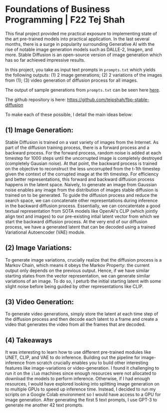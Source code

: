 # Foundations of Business Programming | F22 Tej Shah
This final project provided me practical exposure to implementing state of the art pre-trained models into practical application.
In the last several months, there is a surge in popularity surrounding Generative AI with the rise of notable image generation
models such as DALLE-2, Imagen, and more. Stable Diffusion is an open-source version of image generation which has so far 
achieved impressive results. 

In this project, you take as input text prompts in `prompts.txt` which yields the following outputs:
(1) 2 image generations; (2) 2 variations of the images from (1); (3) video generation of diffusion process for all images.

The output of sample generations from  `prompts.txt` can be seen here [here](data/). 

The github repository is here: https://github.com/tejpshah/fbp-stable-diffusion

To make each of these possible, I detail the main ideas below:

## (1) Image Generation:
Stable Diffusion is trained on a vast variety of images from the Internet. As part of the diffusion training process, there
is a forward process and a backward process. For the forward process, random noise is added at each timestep for 1000 steps
until the uncorrupted image is completely destroyed (completely Gausian noise). At that point, the backward process is trained
on the objective to reconstruct the less uncorrupted from the t-1th timestep given the context of the corrupted image at the tth timestep.
For efficiency and better representations, this forward and backward diffusion process happens in the latent space. Naively, to generate
an image from Gaussian noise enables any image from the distribution of images stable diffusion is trained on to be generated. To guide
the diffusion process and reduce the search space, we can concatenate other representations during inference in the backward diffusion process.
Essentially, we can concatentate a good textual representation from SOTA models like OpenAI's CLIP (which jointly align text and images) to our 
pre-existing intial latent vector from which we start the backward diffusion process. At the very end of our diffusion process, we have a generated
latent that can be decoded using a trained Variational Autoencoder (VAE) module. 

## (2) Image Variations:
To generate image variations, crucially realize that the diffusion process is a Markov Chain, which means it obeys the Markov Property: 
the current output only depends on the previous output. Hence, if we have similar starting states from the vector representation, we can
generate similar variations of an image. To do so, I peturb the initial starting latent with some slight noise before being guided by other representations
like CLIP. 

## (3) Video Generation:
To generate video generations, simply store the latent at each time step of the diffusion process and then decode each latent to a frame and create a video
that generates the video from all the frames that are decoded. 

## (4) Takeaways 
It was interesting to learn how to use different pre-trained modules like UNET, CLIP, and VAE to do inference. 
Building out the pipeline for image-inference from scratch crucially enables you to build other interesting features like image-variations or video-generation.
I found it challenging to run it on the `ilab` machines since enough resources were not allocated to download the models to perform inference. 
Otherwise, if I had enough resources, I would have explored looking into splitting image generation on to multiple GPUs to speed up inference time. 
Instead, I decided to run my scripts on a Google Colab environment so I would have access to a GPU for image generation. 
After generating the first 5 text prompts, I use GPT-3 to generate me another 42 text prompts. 